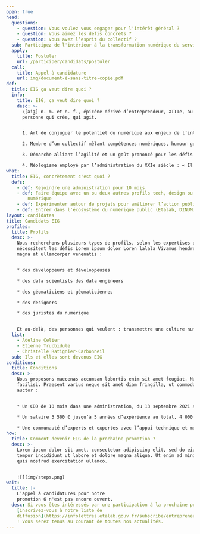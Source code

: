 ```yaml
---
open: true
head:
  questions:
    - question: Vous voulez vous engager pour l'intérêt général ?
    - question: Vous aimez les défis concrets ?
    - question: Vous avez l’esprit du collectif ?
  sub: Participez de l'intérieur à la transformation numérique du service public !
  apply:
    title: Postuler
    url: /participer/candidats/postuler
  call:
    title: Appel à candidature
    url: img/document-é-sans-titre-copie.pdf
def:
  title: EIG ça veut dire quoi ?
  info:
    title: EIG, ça veut dire quoi ?
    desc: >-
      \[əiʒ] n. m. et n. f., épicène dérivé d’entreprendeur, XIIIe, au sens de
      personne qui crée, qui agit.


      1. Art de conjuguer le potentiel du numérique aux enjeux de l’intérêt général.

      2. Membre d’un collectif mêlant compétences numériques, humour geek et appétence pour les valeurs d’ouverture.

      3. Démarche alliant l’agilité et un goût prononcé pour les défis propres à l’administration, afin de créer de nouvelles solutions pour les usagers et les agents publics.

      4. Néologisme employé par l’administration du XXIe siècle : « Il faut qu’on s’EIGise » ayant remplacé - le « moderniser le service public par le numérique » du XXe siècle
what:
  title: EIG, concrètement c'est quoi ?
  defs:
    - def: Rejoindre une administration pour 10 mois
    - def: Faire équipe avec un ou deux autres profils tech, design ou en droit du
        numérique
    - def: Expérimenter autour de projets pour améliorer l’action publique
    - def: Entrer dans l'écosystème du numérique public (Etalab, DINUM,...)
layout: candidates
title: Candidats EIG
profiles:
  title: Profils
  desc: >-
    Nous recherchons plusieurs types de profils, selon les expertises que
    nécessitent les défis Lorem ipsum dolor Loren lalala Vivamus hendrerit,
    magna at ullamcorper venenatis :


    * des développeurs et développeuses

    * des data scientists des data engineers

    * des géomaticiens et géomaticiennes

    * des designers

    * des juristes du numérique


    Et au-delà, des personnes qui veulent : transmettre une culture numérique à l’administration, s’engager dans l’open data et l’open source, participer à la mutualisation et à la réutilisation des produits et des données.
  list:
    - Adeline Celier
    - Etienne Trucbidule
    - Christelle Ratignier-Carbonneil
  sub: Ils et elles sont devenus EIG
conditions:
  title: Conditions
  desc: >-
    Nous proposons maecenas accumsan lobortis enim sit amet feugiat. Nulla
    facilisi. Praesent varius neque sit amet diam fringilla, ut commodo purus
    auctor :


    * Un CDD de 10 mois dans une administration, du 13 septembre 2021 au 12 juillet 2022.

    * Un salaire 3 500 € jusqu’à 5 années d’expérience au total, 4 000 € au-delà de 5 années.

    * Une communauté d’experts et expertes avec l’appui technique et méthodologique des équipes d’Etalab et de la DINUM tout au long des 10 mois du programme.
how:
  title: Comment devenir EIG de la prochaine promotion ?
  desc: >-
    Lorem ipsum dolor sit amet, consectetur adipiscing elit, sed do eiusmod
    tempor incididunt ut labore et dolore magna aliqua. Ut enim ad minim veniam,
    quis nostrud exercitation ullamco.


    ![](img/steps.png)
wait:
  title: |-
    L’appel à candidatures pour notre
    promotion 6 n'est pas encore ouvert.
  desc: Si vous êtes intéressés par une participation à la prochaine promotion,
    [inscrivez-vous à notre liste de
    diffusion](https://infolettres.etalab.gouv.fr/subscribe/entrepreneur-interet-general@mail.etalab.studio)
    ! Vous serez tenus au courant de toutes nos actualités.
---
```

